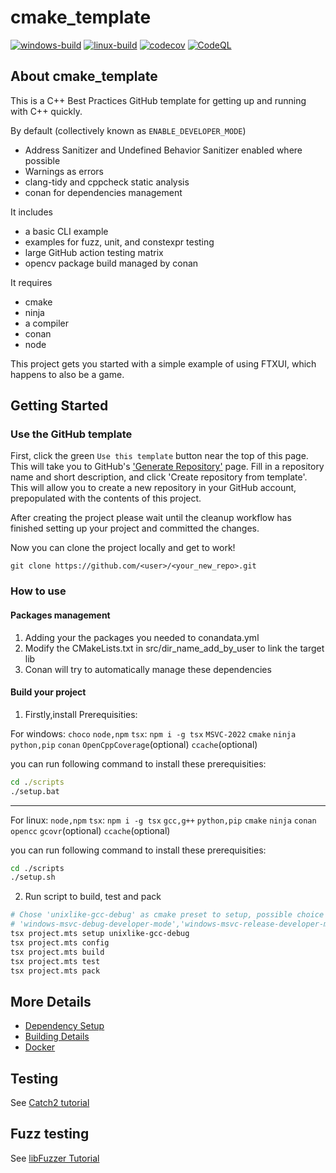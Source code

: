 # cmake_template

[![windows-build](https://github.com/PongKJ/c_cpp_template/actions/workflows/windows-build.yml/badge.svg)](https://github.com/PongKJ/c_cpp_template/actions/workflows/windows-build.yml)
[![linux-build](https://github.com/PongKJ/c_cpp_template/actions/workflows/linux-build.yml/badge.svg)](https://github.com/PongKJ/c_cpp_template/actions/workflows/linux-build.yml)
[![codecov](https://codecov.io/gh/PongKJ/c_cpp_template/branch/main/graph/badge.svg)](https://codecov.io/gh/PongKJ/c_cpp_template)
[![CodeQL](https://github.com/PongKJ/c_cpp_template/actions/workflows/codeql-analysis.yml/badge.svg)](https://github.com/PongKJ/c_cpp_template/actions/workflows/codeql-analysis.yml)

## About cmake_template

This is a C++ Best Practices GitHub template for getting up and running with C++ quickly.

By default (collectively known as `ENABLE_DEVELOPER_MODE`)

- Address Sanitizer and Undefined Behavior Sanitizer enabled where possible
- Warnings as errors
- clang-tidy and cppcheck static analysis
- conan for dependencies management

It includes

- a basic CLI example
- examples for fuzz, unit, and constexpr testing
- large GitHub action testing matrix
- opencv package build managed by conan

It requires

- cmake
- ninja
- a compiler
- conan
- node

This project gets you started with a simple example of using FTXUI, which happens to also be a game.

## Getting Started

### Use the GitHub template

First, click the green `Use this template` button near the top of this page.
This will take you to GitHub's ['Generate Repository'](https://github.com/cpp-best-practices/cmake_template/generate)
page.
Fill in a repository name and short description, and click 'Create repository from template'.
This will allow you to create a new repository in your GitHub account,
prepopulated with the contents of this project.

After creating the project please wait until the cleanup workflow has finished
setting up your project and committed the changes.

Now you can clone the project locally and get to work!

    git clone https://github.com/<user>/<your_new_repo>.git

### How to use

#### Packages management

1. Adding your the packages you needed to conandata.yml
2. Modify the CMakeLists.txt in src/dir_name_add_by_user to link the target lib
3. Conan will try to automatically manage these dependencies

#### Build your project
1. Firstly,install Prerequisities:

For windows:
`choco`
`node,npm`
`tsx`: `npm i -g tsx`
`MSVC-2022`
`cmake`
`ninja`
`python,pip`
`conan`
`OpenCppCoverage`(optional)
`ccache`(optional)

you can run following command to install these prerequisities:
```bat
cd ./scripts
./setup.bat
```
--------------------
For linux:
`node,npm`
`tsx`: `npm i -g tsx`
`gcc,g++`
`python,pip`
`cmake`
`ninja`
`conan`
`opencc`
`gcovr`(optional)
`ccache`(optional)

you can run following command to install these prerequisities:
```sh
cd ./scripts
./setup.sh
```
2. Run script to build, test and pack
``` sh
# Chose 'unixlike-gcc-debug' as cmake preset to setup, possible choice are: 'unixlike-gcc-release', 
# 'windows-msvc-debug-developer-mode','windows-msvc-release-developer-mode'
tsx project.mts setup unixlike-gcc-debug
tsx project.mts config
tsx project.mts build
tsx project.mts test
tsx project.mts pack
```
## More Details

- [Dependency Setup](README_dependencies.md)
- [Building Details](README_building.md)
- [Docker](README_docker.md)

## Testing

See [Catch2 tutorial](https://github.com/catchorg/Catch2/blob/master/docs/tutorial.md)

## Fuzz testing

See [libFuzzer Tutorial](https://github.com/google/fuzzing/blob/master/tutorial/libFuzzerTutorial.md)
